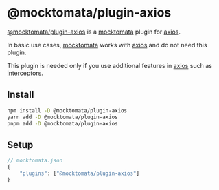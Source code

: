 # @mocktomata/plugin-axios

[@mocktomata/plugin-axios] is a [mocktomata] plugin for [axios].

In basic use cases, [mocktomata] works with [axios] and do not need this plugin.

This plugin is needed only if you use additional features in [axios] such as [interceptors].

## Install

```sh
npm install -D @mocktomata/plugin-axios
yarn add -D @mocktomata/plugin-axios
pnpm add -D @mocktomata/plugin-axios
```

## Setup

```js
// mocktomata.json
{
	"plugins": ["@mocktomata/plugin-axios"]
}
```

[@mocktomata/plugin-axios]: https://www.npmjs.com/package/@mocktomata/plugin-axios
[axios]: https://www.npmjs.com/package/axios
[mocktomata]: https://www.npmjs.com/package/mocktomata
[interceptors]: https://axios-http.com/docs/interceptors
